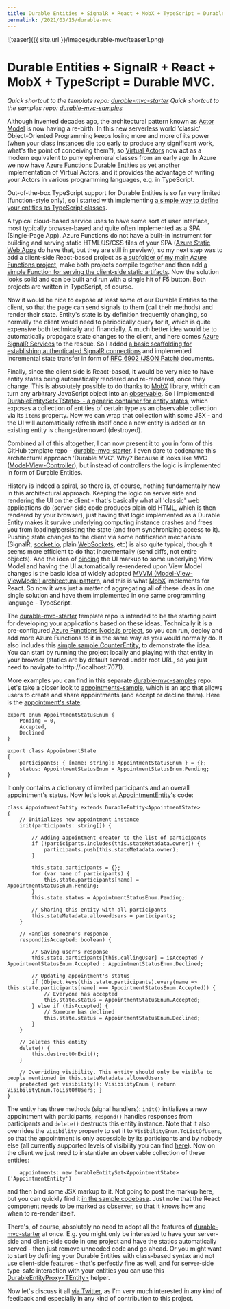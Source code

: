 ```yaml
---
title: Durable Entities + SignalR + React + MobX + TypeScript = Durable MVC
permalink: /2021/03/15/durable-mvc
---
```

![teaser]({{ site.url }}/images/durable-mvc/teaser1.png)
# Durable Entities + SignalR + React + MobX + TypeScript = Durable MVC.



*Quick shortcut to the template repo: [durable-mvc-starter](https://github.com/scale-tone/durable-mvc-starter)*
*Quick shortcut to the samples repo: [durable-mvc-samples](https://github.com/scale-tone/durable-mvc-samples)*

Although invented decades ago, the architectural pattern known as [Actor Model](https://en.wikipedia.org/wiki/Actor_model) is now having a re-birth. In this new serverless world 'classic' Object-Oriented Programming keeps losing more and more of its power (when your class instances die too early to produce any significant work, what's the point of conceiving them?), so [Virtual Actors](https://www.microsoft.com/en-us/research/publication/orleans-distributed-virtual-actors-for-programmability-and-scalability/) now act as a modern equivalent to puny ephemeral classes from an early age. In Azure we now have [Azure Functions Durable Entities](https://docs.microsoft.com/en-us/azure/azure-functions/durable/durable-functions-entities?tabs=javascript) as yet another implementation of Virtual Actors, and it provides the advantage of writing your Actors in various programming languages, e.g. in TypeScript.

Out-of-the-box TypeScript support for Durable Entities is so far very limited (function-style only), so I started with implementing [a simple way to define your entities as TypeScript classes](https://github.com/scale-tone/durable-mvc-starter/blob/main/common/DurableEntity.ts).

A typical cloud-based service uses to have some sort of user interface, most typically browser-based and quite often implemented as a SPA (Single-Page App). Azure Functions do not have a built-in instrument for building and serving static HTML/JS/CSS files of your SPA ([Azure Static Web Apps](https://docs.microsoft.com/en-us/azure/static-web-apps/overview) do have that, but they are still in preview), so my next step was to add a client-side React-based project as [a subfolder of my main Azure Functions project](https://github.com/scale-tone/durable-mvc-starter/tree/main/ui), make both projects compile together and then add [a simple Function for serving the client-side static artifacts](https://github.com/scale-tone/durable-mvc-starter/blob/main/serve-statics/index.ts). Now the solution looks solid and can be built and run with a single hit of F5 button. Both projects are written in TypeScript, of course.

Now it would be nice to expose at least some of our Durable Entities to the client, so that the page can send signals to them (call their methods) and render their state. Entity's state is by definition frequently changing, so normally the client would need to periodically query for it, which is quite expensive both technically and financially. A much better idea would be to automatically propagate state changes to the client, and here comes [Azure SignalR Services](https://docs.microsoft.com/en-us/azure/azure-signalr/signalr-overview) to the rescue. So I added [a basic scaffolding for establishing authenticated SignalR connections](https://github.com/scale-tone/durable-mvc-starter/blob/main/negotiate-signalr/index.ts) and implemented incremental state transfer in form of [RFC 6902 (JSON Patch)](https://tools.ietf.org/html/rfc6902) documents.

Finally, since the client side is React-based, it would be very nice to have entity states being automatically rendered and re-rendered, once they change. This is absolutely possible to do thanks to [MobX](https://mobx.js.org/the-gist-of-mobx.html) library, which can turn any arbitrary JavaScript object into an [observable](https://mobx.js.org/observable-state.html). So I implemented [DurableEntitySet\<TState\> - a generic container for entity states](https://github.com/scale-tone/durable-mvc-starter/blob/main/ui/src/common/DurableEntitySet.ts), which exposes a collection of entities of certain type as an observable collection via its `items` property. Now we can wrap that collection with some JSX - and the UI will automatically refresh itself once a new entity is added or an existing entity is changed/removed (destroyed).

Combined all of this altogether, I can now present it to you in form of this GitHub template repo - [durable-mvc-starter](https://github.com/scale-tone/durable-mvc-starter). I even dare to codename this architectural approach 'Durable MVC'. Why? Because it looks like MVC ([Model-View-Controller](https://en.wikipedia.org/wiki/Model%E2%80%93view%E2%80%93controller)), but instead of controllers the logic is implemented in form of Durable Entities.

History is indeed a spiral, so there is, of course, nothing fundamentally new in this architectural approach. Keeping the logic on server side and rendering the UI on the client - that's basically what all 'classic' web applications do (server-side code produces plain old HTML, which is then rendered by your browser), just having that logic implemented as a Durable Entity makes it survive underlying computing instance crashes and frees you from loading/persisting the state (and from synchronizing access to it). Pushing state changes to the client via some notification mechanism (SignalR, [socket.io](https://socket.io), plain [WebSockets](https://developer.mozilla.org/en-US/docs/Web/API/WebSockets_API), etc) is also quite typical, though it seems more efficient to do that incrementally (send diffs, not entire objects). And the idea of [binding](https://docs.microsoft.com/en-us/windows/uwp/data-binding/data-binding-and-mvvm) the UI markup to some underlying View Model and having the UI automatically re-rendered upon View Model changes is the basic idea of widely adopted [MVVM (Model-View-ViewModel) architectural pattern](https://en.wikipedia.org/wiki/Model%E2%80%93view%E2%80%93viewmodel), and this is what [MobX](https://mobx.js.org/the-gist-of-mobx.html) implements for React. So now it was just a matter of aggregating all of these ideas in one single solution and have them implemented in one same programming language - TypeScript.

The [durable-mvc-starter](https://github.com/scale-tone/durable-mvc-starter) template repo is intended to be the starting point for developing your applications based on these ideas. Technically it is a pre-configured [Azure Functions Node.js project](https://docs.microsoft.com/en-us/azure/azure-functions/functions-reference-node?tabs=v2#typescript), so you can run, deploy and add more Azure Functions to it in the same way as you would normally do. It also includes this [simple sample CounterEntity](https://github.com/scale-tone/durable-mvc-starter/blob/main/DurableEntities/CounterEntity.ts), to demonstrate the idea. You can start by running the project locally and playing with that entity in your browser (statics are by default served under root URL, so you just need to navigate to http://localhost:7071).

More examples you can find in this separate [durable-mvc-samples](https://github.com/scale-tone/durable-mvc-samples) repo. Let's take a closer look to [appointments-sample](https://github.com/scale-tone/durable-mvc-samples/tree/main/appointments-sample), which is an app that allows users to create and share appointments (and accept or decline them). Here is the [appointment's state](https://github.com/scale-tone/durable-mvc-samples/blob/main/appointments-sample/ui/src/shared/AppointmentState.ts):
```
export enum AppointmentStatusEnum {
    Pending = 0,
    Accepted,
    Declined
}

export class AppointmentState
{
    participants: { [name: string]: AppointmentStatusEnum } = {};
    status: AppointmentStatusEnum = AppointmentStatusEnum.Pending;
}
```
It only contains a dictionary of invited participants and an overall appointment's status. 
Now let's look at [AppointmentEntity](https://github.com/scale-tone/durable-mvc-samples/blob/main/appointments-sample/DurableEntities/AppointmentEntity.ts)'s code:
```
class AppointmentEntity extends DurableEntity<AppointmentState>
{
    // Initializes new appointment instance
    init(participants: string[]) {

        // Adding appointment creator to the list of participants
        if (!participants.includes(this.stateMetadata.owner)) {
            participants.push(this.stateMetadata.owner);
        }

        this.state.participants = {};
        for (var name of participants) {
            this.state.participants[name] = AppointmentStatusEnum.Pending;
        }
        this.state.status = AppointmentStatusEnum.Pending;

        // Sharing this entity with all participants
        this.stateMetadata.allowedUsers = participants;
    }

    // Handles someone's response
    respond(isAccepted: boolean) {

        // Saving user's response
        this.state.participants[this.callingUser] = isAccepted ? AppointmentStatusEnum.Accepted : AppointmentStatusEnum.Declined;

        // Updating appointment's status
        if (Object.keys(this.state.participants).every(name => this.state.participants[name] === AppointmentStatusEnum.Accepted)) {
            // Everyone has accepted
            this.state.status = AppointmentStatusEnum.Accepted;
        } else if (!isAccepted) {
            // Someone has declined
            this.state.status = AppointmentStatusEnum.Declined;
        }
    }

    // Deletes this entity
    delete() {
        this.destructOnExit();
    }

    // Overriding visibility. This entity should only be visible to people mentioned in this.stateMetadata.allowedUsers
    protected get visibility(): VisibilityEnum { return VisibilityEnum.ToListOfUsers; }
}
```
The entity has three methods (signal handlers): `init()` initializes a new appointment with participants, `respond()` handles responses from participants and `delete()` destructs this entity instance. Note that it also overrides the `visibility` property to set it to `VisibilityEnum.ToListOfUsers`, so that the appointment is only accessible by its participants and by nobody else (all currently supported levels of visibility you can find [here](https://github.com/scale-tone/durable-mvc-starter/blob/main/common/DurableEntity.ts#L11)).
Now on the client we just need to instantiate an observable collection of these entities:
```
    appointments: new DurableEntitySet<AppointmentState>('AppointmentEntity')
```
and then bind some JSX markup to it. Not going to post the markup here, but you can quickly find it [in the sample codebase](https://github.com/scale-tone/durable-mvc-samples/blob/main/appointments-sample/ui/src/App.tsx#L48). Just note that the React component needs to be marked as [observer](https://mobx.js.org/react-integration.html), so that it knows how and when to re-render itself.

There's, of course, absolutely no need to adopt all the features of [durable-mvc-starter](https://github.com/scale-tone/durable-mvc-starter) at once. E.g. you might only be interested to have your server-side and client-side code in one project and have the statics automatically served - then just remove unneeded code and go ahead. Or you might want to start by defining your Durable Entities with class-based syntax and not use client-side features - that's perfectly fine as well, and for server-side type-safe interaction with your entities you can use this [DurableEntityProxy\<TEntity\>](https://github.com/scale-tone/durable-mvc-starter/blob/main/common/DurableEntityProxy.ts) helper.

Now let's discuss it all [via Twitter](https://twitter.com/tino_scale_tone/status/1371907271798755332), as I'm very much interested in any kind of feedback and especially in any kind of contribution to this project.